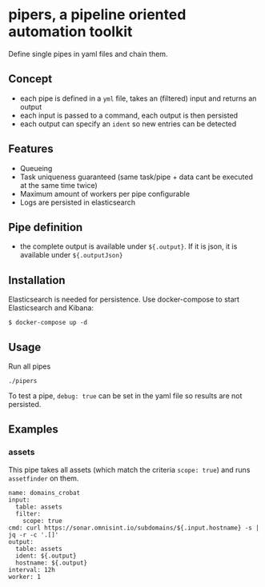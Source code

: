 # pipers, a pipeline oriented automation toolkit

Define single pipes in yaml files and chain them.

## Concept

* each pipe is defined in a `yml` file, takes an (filtered) input and returns an output
* each input is passed to a command, each output is then persisted
* each output can specify an `ident` so new entries can be detected

## Features

* Queueing
* Task uniqueness guaranteed (same task/pipe + data cant be executed at the same time twice)
* Maximum amount of workers per pipe configurable
* Logs are persisted in elasticsearch

## Pipe definition
* the complete output is available under `${.output}`. If it is json, it is available under `${.outputJson}`

## Installation

Elasticsearch is needed for persistence. Use docker-compose to start Elasticsearch and Kibana:
```
$ docker-compose up -d
```

## Usage

Run all pipes

```
./pipers
```

To test a pipe, `debug: true` can be set in the yaml file so results are not persisted.


## Examples

### assets

This pipe takes all assets (which match the criteria `scope: true`) and runs `assetfinder` on them.
```
name: domains_crobat
input:
  table: assets
  filter:
    scope: true
cmd: curl https://sonar.omnisint.io/subdomains/${.input.hostname} -s | jq -r -c '.[]'
output:
  table: assets
  ident: ${.output}
  hostname: ${.output}
interval: 12h
worker: 1

```
